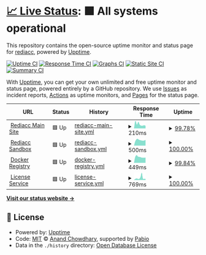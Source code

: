 # [📈 Live Status](https://status.rediacc.com): <!--live status--> **🟩 All systems operational**

This repository contains the open-source uptime monitor and status page for [rediacc](https://status.rediacc.com), powered by [Upptime](https://github.com/upptime/upptime).

[![Uptime CI](https://github.com/rediacc/upptime/workflows/Uptime%20CI/badge.svg)](https://github.com/rediacc/upptime/actions?query=workflow%3A%22Uptime+CI%22)
[![Response Time CI](https://github.com/rediacc/upptime/workflows/Response%20Time%20CI/badge.svg)](https://github.com/rediacc/upptime/actions?query=workflow%3A%22Response+Time+CI%22)
[![Graphs CI](https://github.com/rediacc/upptime/workflows/Graphs%20CI/badge.svg)](https://github.com/rediacc/upptime/actions?query=workflow%3A%22Graphs+CI%22)
[![Static Site CI](https://github.com/rediacc/upptime/workflows/Static%20Site%20CI/badge.svg)](https://github.com/rediacc/upptime/actions?query=workflow%3A%22Static+Site+CI%22)
[![Summary CI](https://github.com/rediacc/upptime/workflows/Summary%20CI/badge.svg)](https://github.com/rediacc/upptime/actions?query=workflow%3A%22Summary+CI%22)

With [Upptime](https://upptime.js.org), you can get your own unlimited and free uptime monitor and status page, powered entirely by a GitHub repository. We use [Issues](https://github.com/rediacc/upptime/issues) as incident reports, [Actions](https://github.com/rediacc/upptime/actions) as uptime monitors, and [Pages](https://status.rediacc.com) for the status page.

<!--start: status pages-->
<!-- This summary is generated by Upptime (https://github.com/upptime/upptime) -->
<!-- Do not edit this manually, your changes will be overwritten -->
<!-- prettier-ignore -->
| URL | Status | History | Response Time | Uptime |
| --- | ------ | ------- | ------------- | ------ |
| <img alt="" src="https://www.rediacc.com/favicon.ico" height="13"> [Rediacc Main Site](https://www.rediacc.com) | 🟩 Up | [rediacc-main-site.yml](https://github.com/rediacc/upptime/commits/HEAD/history/rediacc-main-site.yml) | <details><summary><img alt="Response time graph" src="./graphs/rediacc-main-site/response-time-week.png" height="20"> 210ms</summary><br><a href="https://status.rediacc.com/history/rediacc-main-site"><img alt="Response time 540" src="https://img.shields.io/endpoint?url=https%3A%2F%2Fraw.githubusercontent.com%2Frediacc%2Fupptime%2FHEAD%2Fapi%2Frediacc-main-site%2Fresponse-time.json"></a><br><a href="https://status.rediacc.com/history/rediacc-main-site"><img alt="24-hour response time 135" src="https://img.shields.io/endpoint?url=https%3A%2F%2Fraw.githubusercontent.com%2Frediacc%2Fupptime%2FHEAD%2Fapi%2Frediacc-main-site%2Fresponse-time-day.json"></a><br><a href="https://status.rediacc.com/history/rediacc-main-site"><img alt="7-day response time 210" src="https://img.shields.io/endpoint?url=https%3A%2F%2Fraw.githubusercontent.com%2Frediacc%2Fupptime%2FHEAD%2Fapi%2Frediacc-main-site%2Fresponse-time-week.json"></a><br><a href="https://status.rediacc.com/history/rediacc-main-site"><img alt="30-day response time 536" src="https://img.shields.io/endpoint?url=https%3A%2F%2Fraw.githubusercontent.com%2Frediacc%2Fupptime%2FHEAD%2Fapi%2Frediacc-main-site%2Fresponse-time-month.json"></a><br><a href="https://status.rediacc.com/history/rediacc-main-site"><img alt="1-year response time 540" src="https://img.shields.io/endpoint?url=https%3A%2F%2Fraw.githubusercontent.com%2Frediacc%2Fupptime%2FHEAD%2Fapi%2Frediacc-main-site%2Fresponse-time-year.json"></a></details> | <details><summary><a href="https://status.rediacc.com/history/rediacc-main-site">99.78%</a></summary><a href="https://status.rediacc.com/history/rediacc-main-site"><img alt="All-time uptime 97.51%" src="https://img.shields.io/endpoint?url=https%3A%2F%2Fraw.githubusercontent.com%2Frediacc%2Fupptime%2FHEAD%2Fapi%2Frediacc-main-site%2Fuptime.json"></a><br><a href="https://status.rediacc.com/history/rediacc-main-site"><img alt="24-hour uptime 100.00%" src="https://img.shields.io/endpoint?url=https%3A%2F%2Fraw.githubusercontent.com%2Frediacc%2Fupptime%2FHEAD%2Fapi%2Frediacc-main-site%2Fuptime-day.json"></a><br><a href="https://status.rediacc.com/history/rediacc-main-site"><img alt="7-day uptime 99.78%" src="https://img.shields.io/endpoint?url=https%3A%2F%2Fraw.githubusercontent.com%2Frediacc%2Fupptime%2FHEAD%2Fapi%2Frediacc-main-site%2Fuptime-week.json"></a><br><a href="https://status.rediacc.com/history/rediacc-main-site"><img alt="30-day uptime 96.97%" src="https://img.shields.io/endpoint?url=https%3A%2F%2Fraw.githubusercontent.com%2Frediacc%2Fupptime%2FHEAD%2Fapi%2Frediacc-main-site%2Fuptime-month.json"></a><br><a href="https://status.rediacc.com/history/rediacc-main-site"><img alt="1-year uptime 97.51%" src="https://img.shields.io/endpoint?url=https%3A%2F%2Fraw.githubusercontent.com%2Frediacc%2Fupptime%2FHEAD%2Fapi%2Frediacc-main-site%2Fuptime-year.json"></a></details>
| <img alt="" src="https://www.rediacc.com/favicon.ico" height="13"> [Rediacc Sandbox](https://sandbox.rediacc.com) | 🟩 Up | [rediacc-sandbox.yml](https://github.com/rediacc/upptime/commits/HEAD/history/rediacc-sandbox.yml) | <details><summary><img alt="Response time graph" src="./graphs/rediacc-sandbox/response-time-week.png" height="20"> 500ms</summary><br><a href="https://status.rediacc.com/history/rediacc-sandbox"><img alt="Response time 496" src="https://img.shields.io/endpoint?url=https%3A%2F%2Fraw.githubusercontent.com%2Frediacc%2Fupptime%2FHEAD%2Fapi%2Frediacc-sandbox%2Fresponse-time.json"></a><br><a href="https://status.rediacc.com/history/rediacc-sandbox"><img alt="24-hour response time 514" src="https://img.shields.io/endpoint?url=https%3A%2F%2Fraw.githubusercontent.com%2Frediacc%2Fupptime%2FHEAD%2Fapi%2Frediacc-sandbox%2Fresponse-time-day.json"></a><br><a href="https://status.rediacc.com/history/rediacc-sandbox"><img alt="7-day response time 500" src="https://img.shields.io/endpoint?url=https%3A%2F%2Fraw.githubusercontent.com%2Frediacc%2Fupptime%2FHEAD%2Fapi%2Frediacc-sandbox%2Fresponse-time-week.json"></a><br><a href="https://status.rediacc.com/history/rediacc-sandbox"><img alt="30-day response time 476" src="https://img.shields.io/endpoint?url=https%3A%2F%2Fraw.githubusercontent.com%2Frediacc%2Fupptime%2FHEAD%2Fapi%2Frediacc-sandbox%2Fresponse-time-month.json"></a><br><a href="https://status.rediacc.com/history/rediacc-sandbox"><img alt="1-year response time 496" src="https://img.shields.io/endpoint?url=https%3A%2F%2Fraw.githubusercontent.com%2Frediacc%2Fupptime%2FHEAD%2Fapi%2Frediacc-sandbox%2Fresponse-time-year.json"></a></details> | <details><summary><a href="https://status.rediacc.com/history/rediacc-sandbox">100.00%</a></summary><a href="https://status.rediacc.com/history/rediacc-sandbox"><img alt="All-time uptime 97.95%" src="https://img.shields.io/endpoint?url=https%3A%2F%2Fraw.githubusercontent.com%2Frediacc%2Fupptime%2FHEAD%2Fapi%2Frediacc-sandbox%2Fuptime.json"></a><br><a href="https://status.rediacc.com/history/rediacc-sandbox"><img alt="24-hour uptime 100.00%" src="https://img.shields.io/endpoint?url=https%3A%2F%2Fraw.githubusercontent.com%2Frediacc%2Fupptime%2FHEAD%2Fapi%2Frediacc-sandbox%2Fuptime-day.json"></a><br><a href="https://status.rediacc.com/history/rediacc-sandbox"><img alt="7-day uptime 100.00%" src="https://img.shields.io/endpoint?url=https%3A%2F%2Fraw.githubusercontent.com%2Frediacc%2Fupptime%2FHEAD%2Fapi%2Frediacc-sandbox%2Fuptime-week.json"></a><br><a href="https://status.rediacc.com/history/rediacc-sandbox"><img alt="30-day uptime 97.51%" src="https://img.shields.io/endpoint?url=https%3A%2F%2Fraw.githubusercontent.com%2Frediacc%2Fupptime%2FHEAD%2Fapi%2Frediacc-sandbox%2Fuptime-month.json"></a><br><a href="https://status.rediacc.com/history/rediacc-sandbox"><img alt="1-year uptime 97.95%" src="https://img.shields.io/endpoint?url=https%3A%2F%2Fraw.githubusercontent.com%2Frediacc%2Fupptime%2FHEAD%2Fapi%2Frediacc-sandbox%2Fuptime-year.json"></a></details>
| <img alt="" src="https://www.docker.com/favicon.ico" height="13"> [Docker Registry](https://registry.rediacc.com/v2/) | 🟩 Up | [docker-registry.yml](https://github.com/rediacc/upptime/commits/HEAD/history/docker-registry.yml) | <details><summary><img alt="Response time graph" src="./graphs/docker-registry/response-time-week.png" height="20"> 449ms</summary><br><a href="https://status.rediacc.com/history/docker-registry"><img alt="Response time 570" src="https://img.shields.io/endpoint?url=https%3A%2F%2Fraw.githubusercontent.com%2Frediacc%2Fupptime%2FHEAD%2Fapi%2Fdocker-registry%2Fresponse-time.json"></a><br><a href="https://status.rediacc.com/history/docker-registry"><img alt="24-hour response time 406" src="https://img.shields.io/endpoint?url=https%3A%2F%2Fraw.githubusercontent.com%2Frediacc%2Fupptime%2FHEAD%2Fapi%2Fdocker-registry%2Fresponse-time-day.json"></a><br><a href="https://status.rediacc.com/history/docker-registry"><img alt="7-day response time 449" src="https://img.shields.io/endpoint?url=https%3A%2F%2Fraw.githubusercontent.com%2Frediacc%2Fupptime%2FHEAD%2Fapi%2Fdocker-registry%2Fresponse-time-week.json"></a><br><a href="https://status.rediacc.com/history/docker-registry"><img alt="30-day response time 604" src="https://img.shields.io/endpoint?url=https%3A%2F%2Fraw.githubusercontent.com%2Frediacc%2Fupptime%2FHEAD%2Fapi%2Fdocker-registry%2Fresponse-time-month.json"></a><br><a href="https://status.rediacc.com/history/docker-registry"><img alt="1-year response time 570" src="https://img.shields.io/endpoint?url=https%3A%2F%2Fraw.githubusercontent.com%2Frediacc%2Fupptime%2FHEAD%2Fapi%2Fdocker-registry%2Fresponse-time-year.json"></a></details> | <details><summary><a href="https://status.rediacc.com/history/docker-registry">99.84%</a></summary><a href="https://status.rediacc.com/history/docker-registry"><img alt="All-time uptime 99.50%" src="https://img.shields.io/endpoint?url=https%3A%2F%2Fraw.githubusercontent.com%2Frediacc%2Fupptime%2FHEAD%2Fapi%2Fdocker-registry%2Fuptime.json"></a><br><a href="https://status.rediacc.com/history/docker-registry"><img alt="24-hour uptime 100.00%" src="https://img.shields.io/endpoint?url=https%3A%2F%2Fraw.githubusercontent.com%2Frediacc%2Fupptime%2FHEAD%2Fapi%2Fdocker-registry%2Fuptime-day.json"></a><br><a href="https://status.rediacc.com/history/docker-registry"><img alt="7-day uptime 99.84%" src="https://img.shields.io/endpoint?url=https%3A%2F%2Fraw.githubusercontent.com%2Frediacc%2Fupptime%2FHEAD%2Fapi%2Fdocker-registry%2Fuptime-week.json"></a><br><a href="https://status.rediacc.com/history/docker-registry"><img alt="30-day uptime 99.39%" src="https://img.shields.io/endpoint?url=https%3A%2F%2Fraw.githubusercontent.com%2Frediacc%2Fupptime%2FHEAD%2Fapi%2Fdocker-registry%2Fuptime-month.json"></a><br><a href="https://status.rediacc.com/history/docker-registry"><img alt="1-year uptime 99.50%" src="https://img.shields.io/endpoint?url=https%3A%2F%2Fraw.githubusercontent.com%2Frediacc%2Fupptime%2FHEAD%2Fapi%2Fdocker-registry%2Fuptime-year.json"></a></details>
| <img alt="" src="https://www.rediacc.com/favicon.ico" height="13"> [License Service](https://lic.rediacc.com) | 🟩 Up | [license-service.yml](https://github.com/rediacc/upptime/commits/HEAD/history/license-service.yml) | <details><summary><img alt="Response time graph" src="./graphs/license-service/response-time-week.png" height="20"> 769ms</summary><br><a href="https://status.rediacc.com/history/license-service"><img alt="Response time 825" src="https://img.shields.io/endpoint?url=https%3A%2F%2Fraw.githubusercontent.com%2Frediacc%2Fupptime%2FHEAD%2Fapi%2Flicense-service%2Fresponse-time.json"></a><br><a href="https://status.rediacc.com/history/license-service"><img alt="24-hour response time 415" src="https://img.shields.io/endpoint?url=https%3A%2F%2Fraw.githubusercontent.com%2Frediacc%2Fupptime%2FHEAD%2Fapi%2Flicense-service%2Fresponse-time-day.json"></a><br><a href="https://status.rediacc.com/history/license-service"><img alt="7-day response time 769" src="https://img.shields.io/endpoint?url=https%3A%2F%2Fraw.githubusercontent.com%2Frediacc%2Fupptime%2FHEAD%2Fapi%2Flicense-service%2Fresponse-time-week.json"></a><br><a href="https://status.rediacc.com/history/license-service"><img alt="30-day response time 980" src="https://img.shields.io/endpoint?url=https%3A%2F%2Fraw.githubusercontent.com%2Frediacc%2Fupptime%2FHEAD%2Fapi%2Flicense-service%2Fresponse-time-month.json"></a><br><a href="https://status.rediacc.com/history/license-service"><img alt="1-year response time 825" src="https://img.shields.io/endpoint?url=https%3A%2F%2Fraw.githubusercontent.com%2Frediacc%2Fupptime%2FHEAD%2Fapi%2Flicense-service%2Fresponse-time-year.json"></a></details> | <details><summary><a href="https://status.rediacc.com/history/license-service">100.00%</a></summary><a href="https://status.rediacc.com/history/license-service"><img alt="All-time uptime 99.38%" src="https://img.shields.io/endpoint?url=https%3A%2F%2Fraw.githubusercontent.com%2Frediacc%2Fupptime%2FHEAD%2Fapi%2Flicense-service%2Fuptime.json"></a><br><a href="https://status.rediacc.com/history/license-service"><img alt="24-hour uptime 100.00%" src="https://img.shields.io/endpoint?url=https%3A%2F%2Fraw.githubusercontent.com%2Frediacc%2Fupptime%2FHEAD%2Fapi%2Flicense-service%2Fuptime-day.json"></a><br><a href="https://status.rediacc.com/history/license-service"><img alt="7-day uptime 100.00%" src="https://img.shields.io/endpoint?url=https%3A%2F%2Fraw.githubusercontent.com%2Frediacc%2Fupptime%2FHEAD%2Fapi%2Flicense-service%2Fuptime-week.json"></a><br><a href="https://status.rediacc.com/history/license-service"><img alt="30-day uptime 99.24%" src="https://img.shields.io/endpoint?url=https%3A%2F%2Fraw.githubusercontent.com%2Frediacc%2Fupptime%2FHEAD%2Fapi%2Flicense-service%2Fuptime-month.json"></a><br><a href="https://status.rediacc.com/history/license-service"><img alt="1-year uptime 99.38%" src="https://img.shields.io/endpoint?url=https%3A%2F%2Fraw.githubusercontent.com%2Frediacc%2Fupptime%2FHEAD%2Fapi%2Flicense-service%2Fuptime-year.json"></a></details>

<!--end: status pages-->

[**Visit our status website →**](https://status.rediacc.com)

## 📄 License

- Powered by: [Upptime](https://github.com/upptime/upptime)
- Code: [MIT](./LICENSE) © [Anand Chowdhary](https://anandchowdhary.com), supported by [Pabio](https://pabio.com)
- Data in the `./history` directory: [Open Database License](https://opendatacommons.org/licenses/odbl/1-0/)

